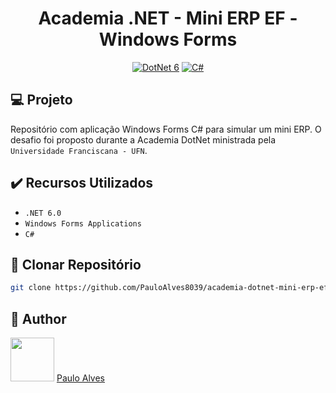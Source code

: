 <h1 align="center">Academia .NET - Mini ERP EF - Windows Forms</h1>

<p align="center">
  <a href="https://learn.microsoft.com/pt-br/dotnet/"><img alt="DotNet 6" src="https://img.shields.io/badge/.NET-5C2D91?logo=.net&logoColor=white&style=for-the-badge" /></a>
  <a href="https://learn.microsoft.com/pt-br/dotnet/csharp/programming-guide/"><img alt="C#" src="https://img.shields.io/badge/C%23-239120?logo=c-sharp&logoColor=white&style=for-the-badge" /></a>
</p>

## :computer: Projeto

Repositório com aplicação Windows Forms C# para simular um mini ERP. O desafio foi proposto durante a Academia DotNet ministrada pela `Universidade Franciscana - UFN`.

## ✔️ Recursos Utilizados

- ``.NET 6.0``
- ``Windows Forms Applications``
- ``C#``

## :floppy_disk: Clonar Repositório

```bash
git clone https://github.com/PauloAlves8039/academia-dotnet-mini-erp-ef.git
```

## :boy: Author

<a href="https://github.com/PauloAlves8039"><img src="https://avatars.githubusercontent.com/u/57012714?v=4" width=70></a>
[Paulo Alves](https://github.com/PauloAlves8039)

